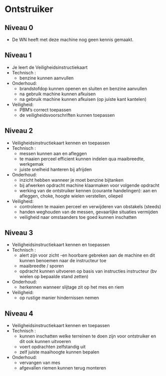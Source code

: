 # Ontstruiker

## Niveau 0
- De WN heeft met deze machine nog geen kennis gemaakt. 

## Niveau 1
- Je leert de Veiligheidsinstructiekaart
- Technisch :
  - benzine kunnen aanvullen
- Onderhoud:
  - brandstofdop kunnen openen en sluiten en benzine aanvullen
  - na gebruik machine kunnen afkuisen
  - na gebruik machine kunnen afkuisen (op juiste kant kantelen)
- Veiligheid:
  - PBM’s correct toepassen
  - de veiligheidsvoorschriften kunnen toepassen

## Niveau 2
- Veiligheidsinstructiekaart kennen en toepassen
- Technisch :
  - messen kunnen aan en afleggen
  - te maaien perceel efficient kunnen indelen qua maaibreedte, werkgemak
  - juiste snelheid hanteren bij afrijden
- Onderhoud:
  - inzicht hebben wanneer je moet benzine bijtanken
  - bij afwerken opdracht machine klaarmaken voor volgende opdracht
  - werking van de ontstruiker kennen (courante handelingen): aan en afleggen, choke, hoogte wielen verstellen, oliepeil
- Veiligheid:
  - controleren te maaien perceel en verwijderen van obstakels (steeds)
  - handen weghouden van de messen, gevaarlijke situaties vermijden
  - veiligheid naar omstaanders toe goed kunnen inschatten

## Niveau 3
- Veiligheidsinstructiekaart kennen en toepassen
- Technisch :
  - alert zijn voor zicht -en hoorbare gebreken aan de machine en dit kunnen benoemen naar de instructeur toe
  - maaibreedte / sporen
  - opdracht kunnen uitvoeren op basis van instructies instructeur (bv wielen op bepaalde stand zetten)
- Onderhoud:
  - herkennen wanneer slijtage zit op het mes en riem
- Veiligheid:
  - op rustige manier hindernissen nemen

## Niveau 4
- Veiligheidsinstructiekaart kennen en toepassen
- Technisch :
  - kunnen inschatten welke terreinen te doen zijn voor ontstruiker en dit ook kunnen uitvoeren
  - voert opdrachten zelfstandig uit
  - zelf juiste maaihoogte kunnen bepalen
- Onderhoud:
  - vervangen van mes
  - afgevallen riemen kunnen terug monteren

